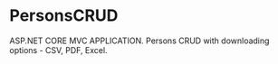 # PersonsCRUD
ASP.NET CORE MVC APPLICATION. 
Persons CRUD with downloading options - CSV, PDF, Excel.
